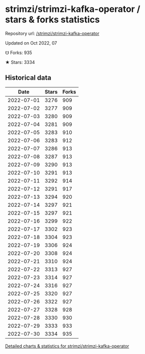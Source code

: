 # strimzi/strimzi-kafka-operator / stars & forks statistics

Repository url: [/strimzi/strimzi-kafka-operator](https://github.com/strimzi/strimzi-kafka-operator)

Updated on Oct 2022, 07

☋ Forks: 935

★ Stars: 3334

## Historical data
| Date | Stars | Forks |
|------|-------|-------|
| 2022-07-01 | 3276 | 909 | 
| 2022-07-02 | 3277 | 909 | 
| 2022-07-03 | 3280 | 909 | 
| 2022-07-04 | 3281 | 909 | 
| 2022-07-05 | 3283 | 910 | 
| 2022-07-06 | 3283 | 912 | 
| 2022-07-07 | 3286 | 913 | 
| 2022-07-08 | 3287 | 913 | 
| 2022-07-09 | 3290 | 913 | 
| 2022-07-10 | 3291 | 913 | 
| 2022-07-11 | 3292 | 914 | 
| 2022-07-12 | 3291 | 917 | 
| 2022-07-13 | 3294 | 920 | 
| 2022-07-14 | 3297 | 921 | 
| 2022-07-15 | 3297 | 921 | 
| 2022-07-16 | 3299 | 922 | 
| 2022-07-17 | 3302 | 923 | 
| 2022-07-18 | 3304 | 923 | 
| 2022-07-19 | 3306 | 924 | 
| 2022-07-20 | 3308 | 924 | 
| 2022-07-21 | 3310 | 924 | 
| 2022-07-22 | 3313 | 927 | 
| 2022-07-23 | 3314 | 927 | 
| 2022-07-24 | 3316 | 927 | 
| 2022-07-25 | 3320 | 927 | 
| 2022-07-26 | 3322 | 927 | 
| 2022-07-27 | 3328 | 928 | 
| 2022-07-28 | 3330 | 930 | 
| 2022-07-29 | 3333 | 933 | 
| 2022-07-30 | 3334 | 935 | 


[Detailed charts & statistics for strimzi/strimzi-kafka-operator](https://reviewgithub.com/rep/strimzi/strimzi-kafka-operator)
